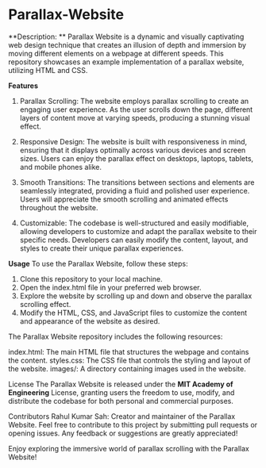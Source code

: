 # Parallax-Website

**Description: **
Parallax Website is a dynamic and visually captivating web design technique that creates an illusion of depth and immersion by moving different elements on a webpage at different speeds. This repository showcases an example implementation of a parallax website, utilizing HTML and CSS.

**Features**
1. Parallax Scrolling: The website employs parallax scrolling to create an engaging user experience. As the user scrolls down the page, different layers of content move at varying speeds, producing a stunning visual effect.

2. Responsive Design: The website is built with responsiveness in mind, ensuring that it displays optimally across various devices and screen sizes. Users can enjoy the parallax effect on desktops, laptops, tablets, and mobile phones alike.

3. Smooth Transitions: The transitions between sections and elements are seamlessly integrated, providing a fluid and polished user experience. Users will appreciate the smooth scrolling and animated effects throughout the website.

4. Customizable: The codebase is well-structured and easily modifiable, allowing developers to customize and adapt the parallax website to their specific needs. Developers can easily modify the content, layout, and styles to create their unique parallax experiences.

**Usage**
To use the Parallax Website, follow these steps:

1. Clone this repository to your local machine.
2. Open the index.html file in your preferred web browser.
3. Explore the website by scrolling up and down and observe the parallax scrolling effect.
4. Modify the HTML, CSS, and JavaScript files to customize the content and appearance of the website as desired.

The Parallax Website repository includes the following resources:

index.html: The main HTML file that structures the webpage and contains the content.
styles.css: The CSS file that controls the styling and layout of the website.
images/: A directory containing images used in the website.

License
The Parallax Website is released under the **MIT Academy of Engineering** License, granting users the freedom to use, modify, and distribute the codebase for both personal and commercial purposes.

Contributors
Rahul Kumar Sah: Creator and maintainer of the Parallax Website.
Feel free to contribute to this project by submitting pull requests or opening issues. Any feedback or suggestions are greatly appreciated!

Enjoy exploring the immersive world of parallax scrolling with the Parallax Website!
